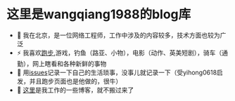 # 这里是wangqiang1988的blog库
- 🔭 我在北京，是一位网络工程师，工作中涉及的内容较多，技术方面也较为广泛
- ⚡ 我喜欢[跑步](https://wangqiang1988.github.io/running_page/),游戏，钓鱼（路亚、小物），电影（动作、英美短剧），骑车（通勤），网上瞎看和各种新鲜的事物 
- 💬 用[issues](https://github.com/wangqiang1988/wangqiang1988/issues)记录一下自己的生活琐事，没事儿就记录一下（受yihong0618启发，并且跑步页面也是他做的，很牛）
- 👯 [这里](https://wangqiang1988.github.io/)是我工作的一些博客，就不搬过来了

<!--
**wangqiang1988/wangqiang1988** is a ✨ _special_ ✨ repository because its `README.md` (this file) appears on your GitHub profile.

Here are some ideas to get you started:

- 🔭 I’m currently working on ...
- 🌱 I’m currently learning ...
- 👯 I’m looking to collaborate on ...
- 🤔 I’m looking for help with ...
- 💬 Ask me about ...
- 📫 How to reach me: ...
- 😄 Pronouns: ...
- ⚡ Fun fact: ...
-->
